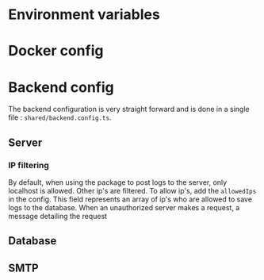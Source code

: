 # Environment variables

# Docker config

# Backend config

The backend configuration is very straight forward and is done in a single file : `shared/backend.config.ts`.

## Server

### IP filtering

By default, when using the package to post logs to the server, only localhost is allowed. Other ip's are filtered. To allow ip's, add the `allowedIps` in the config. This field represents an array of ip's who are allowed to save logs to the database. When an unauthorized server makes a request, a message detailing the request

## Database

## SMTP
